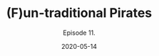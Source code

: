 ---
#NOTES: don't use "#" or ":" those mess with the code
# What is the name of the episode?
title: (F)un-traditional Pirates
# What is the subtotitle of the episode? this will show up in the
subtitle: Episode 11.

# NO CHANGE don't change this 
#VVVVVVVVVVVVVVVVVVVVVVVVVVVVVVVVVVVVVVVVVVVVVVV
layout: default
comments: true

# Add +1 to the latest episode. This controls where in the grid the episode will show up
#e.g if the latest episode is number 8, this episode should be number 9
modal-id: 11
# Creation date
date: 2020-05-14
#main image. image should go in img/portfolio
img: Mall Love and Lockdown.png
#thumbnail image. image should go in img/portfolio
thumbnail: default-thumbnail.png
#description of the image when hoving over, useful to the visually impaired
alt: Cesar and Paul storytell again!
#date that will be displayed
project-date: May 2020
#who participated?
guests: Paul - Cesar 
#noir, sci-fi and such
genre: pirates

description: This week, Cesar and Paul riff back into the past to explore the forces that fight for and against tradition, with pirates who just wanna have fun, islanders who just wanna eat bananas, and everyone who just wants to live well. 
#link to the individual episodes in each platform
spoti-link: https://open.spotify.com/episode/2f7GWaMrMddDT0lIwpldXD?si=Z3ySsNtCT5eh8ughmbKFiQ
apple-link: https://podcasts.apple.com/us/podcast/the-offer-an-improvised-story/id1501625817#episodeGuid=939efdea-a0b0-4ec2-bc7a-f9ac0703737d
tunein-link: https://tunein.com/podcasts/Comedy-Podcasts/The-Offer-p1300957/?topicId=141042494
switcher-link: https://www.stitcher.com/podcast/the-offer-an-improv-podcast/e/68585020

---
